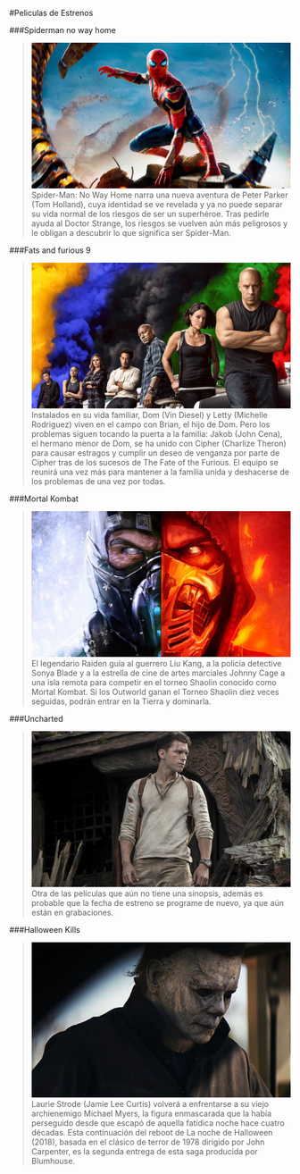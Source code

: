 #Peliculas de Estrenos


###Spiderman no way home 
>![spidi](./img/spidi.jpg)
>Spider-Man: No Way Home narra una nueva aventura de Peter Parker (Tom Holland), 
cuya identidad se ve revelada y ya no puede separar su vida normal de los riesgos de 
ser un superhéroe. Tras pedirle ayuda al Doctor Strange, los riesgos se vuelven aún 
más peligrosos y le obligan a descubrir lo que significa ser Spider-Man.

###Fats and furious 9
>![fast](./img/fast.jpg)
>Instalados en su vida familiar, Dom (Vin Diesel) y Letty (Michelle Rodriguez) 
viven en el campo con Brian, el hijo de Dom. Pero los problemas siguen tocando 
la puerta a la familia: Jakob (John Cena), el hermano menor de Dom, se ha unido 
con Cipher (Charlize Theron) para causar estragos y cumplir un deseo de venganza 
por parte de Cipher tras de los sucesos de The Fate of the Furious. El equipo se
reunirá una vez más para mantener a la familia unida y deshacerse de los problemas de una vez por todas.

###Mortal Kombat
>![mortal](./img/mortal.jpg)
>El legendario Raiden guía al guerrero Liu Kang, a la policía detective Sonya Blade 
y a la estrella de cine de artes marciales Johnny Cage a una isla remota para 
competir en el torneo Shaolin conocido como Mortal Kombat. Si los Outworld ganan 
el Torneo Shaolin diez veces seguidas, podrán entrar en la Tierra y dominarla.

###Uncharted
>![uncharted](./img/uncharted.jpg)
>Otra de las películas que aún no tiene una sinopsis, además es probable 
que la fecha de estreno se programe de nuevo, ya que aún están en grabaciones.

###Halloween Kills
>![kill](./img/kill.jpg)
>Laurie Strode (Jamie Lee Curtis) volverá a enfrentarse a su viejo archienemigo 
Michael Myers, la figura enmascarada que la había perseguido desde que escapó de 
aquella fatídica noche hace cuatro décadas. Esta continuación del reboot de 
La noche de Halloween (2018), basada en el clásico de terror de 1978 dirigido por 
John Carpenter, es la segunda entrega de esta saga producida por Blumhouse.


